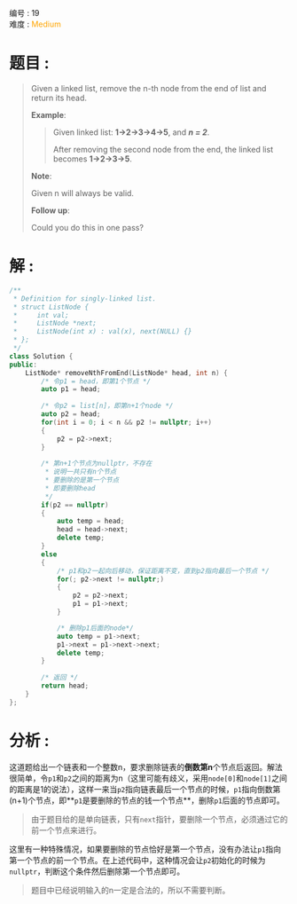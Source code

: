编号 : 19      
难度 : <font color="orange">Medium</font>

# 题目 :  
>Given a linked list, remove the n-th node from the end of list and return its head.
>
>**Example**:
>
>>Given linked list: **1->2->3->4->5**, and ***n = 2***.
>>
>>After removing the second node from the end, the linked list becomes **1->2->3->5**.
>
>**Note**:
>
>Given n will always be valid.
>
>**Follow up**:
>
>Could you do this in one pass?
>

# 解 :  
```Cpp
/**
 * Definition for singly-linked list.
 * struct ListNode {
 *     int val;
 *     ListNode *next;
 *     ListNode(int x) : val(x), next(NULL) {}
 * };
 */
class Solution {
public:
    ListNode* removeNthFromEnd(ListNode* head, int n) {
        /* 令p1 = head，即第1个节点 */
        auto p1 = head;
        
        /* 令p2 = list[n]，即第n+1个node */
        auto p2 = head;
        for(int i = 0; i < n && p2 != nullptr; i++)
        {
            p2 = p2->next;
        }
        
        /* 第n+1个节点为nullptr，不存在
         * 说明一共只有n个节点
         * 要删除的是第一个节点
         * 即要删除head 
         */
        if(p2 == nullptr)
        {
            auto temp = head;
            head = head->next;
            delete temp;
        }
        else
        {
            /* p1和p2一起向后移动，保证距离不变，直到p2指向最后一个节点 */
            for(; p2->next != nullptr;)
            {
                p2 = p2->next;
                p1 = p1->next;
            }

            /* 删除p1后面的node*/
            auto temp = p1->next;
            p1->next = p1->next->next;
            delete temp;
        }
        
        /* 返回 */
        return head;
    }
};
```

# 分析 :  
这道题给出一个链表和一个整数n，要求删除链表的**倒数第n**个节点后返回。解法很简单，令`p1`和`p2`之间的距离为n（这里可能有歧义，采用`node[0]`和`node[1]`之间的距离是1的说法），这样一来当`p2`指向链表最后一个节点的时候，`p1`指向倒数第(n+1)个节点，即**`p1`是要删除的节点的钱一个节点**，删除`p1`后面的节点即可。

> 由于题目给的是单向链表，只有`next`指针，要删除一个节点，必须通过它的前一个节点来进行。

这里有一种特殊情况，如果要删除的节点恰好是第一个节点，没有办法让`p1`指向第一个节点的前一个节点。在上述代码中，这种情况会让`p2`初始化的时候为`nullptr`，判断这个条件然后删除第一个节点即可。

> 题目中已经说明输入的n一定是合法的，所以不需要判断。